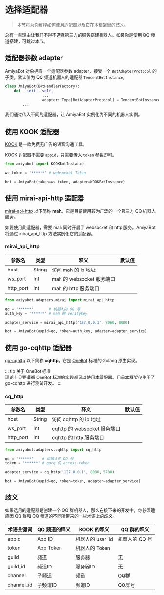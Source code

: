 # 选择适配器

> 本节将为你解释如何使用适配器以及它在本框架里的歧义。

总有一些理由让我们不得不选择第三方的服务搭建机器人。如果你是使用 QQ 频道搭建，可跳过本节。

## 适配器参数 adapter

AmiyaBot 对象拥有一个适配器参数 adapter，接受一个 `BotAdapterProtocol` 的子类。默认值为 QQ
频道机器人的适配器 `TencentBotInstance`。

```python
class AmiyaBot(BotHandlerFactory):
    def __init__(self,
                 ...
                 adapter: Type[BotAdapterProtocol] = TencentBotInstance):
        ...
```

我们通过传入不同的适配器，让 AmiyaBot 实例化为不同的机器人实例。

## 使用 KOOK 适配器

[KOOK](https://www.kookapp.cn/) 是一款免费无广告的语音沟通工具。

KOOK 适配器不需要 `appid`，只需要传入 `token` 参数即可。

```python
from amiyabot import KOOKBotInstance

ws_token = '******' # websocket Token

bot = AmiyaBot(token=ws_token, adapter=KOOKBotInstance)
```

## 使用 mirai-api-http 适配器

[mirai-api-http](https://docs.mirai.mamoe.net/mirai-api-http/) 以下简称 **mah**。它是目前使用较为广泛的一个第三方 QQ
机器人服务。

如要使用此适配器，需要 mah 同时开启了 websocket 和 http 服务。AmiyaBot 将通过 mirai_api_http 方法实例化它的适配器。

### mirai_api_http

| 参数名       | 类型     | 释义                   | 默认值 |
|-----------|--------|----------------------|-----|
| host      | String | 访问 mah 的 ip 地址       |     |
| ws_port   | Int    | mah 的 websocket 服务端口 |     |
| http_port | Int    | mah 的 http 服务端口      |     |

```python
from amiyabot.adapters.mirai import mirai_api_http

qq = '******'       # 机器人的 QQ 号
auth_key = '******' # mah 的 verifyKey

adapter_service = mirai_api_http('127.0.0.1', 8060, 8080)

bot = AmiyaBot(appid=qq, token=auth_key, adapter=adapter_service)
```

## 使用 go-cqhttp 适配器

[go-cqhttp](https://docs.go-cqhttp.org/) 以下简称 **cqhttp**。它是 [OneBot](https://onebot.dev/) 标准的 Golang 原生实现。

::: tip 关于 OneBot 标准<br>
理论上只要遵循 OneBot 标准的实现都可以使用本适配器。目前本框架仅使用了 go-cqhttp 进行测试开发。
:::

### cq_http

| 参数名       | 类型     | 释义                      | 默认值 |
|-----------|--------|-------------------------|-----|
| host      | String | 访问 cqhttp 的 ip 地址       |     |
| ws_port   | Int    | cqhttp 的 websocket 服务端口 |     |
| http_port | Int    | cqhttp 的 http 服务端口      |     |

```python
from amiyabot.adapters.cqhttp import cq_http

qq = '******'    # 机器人的 QQ 号
token = '******' # gocq 的 access-token

adapter_service = cq_http('127.0.0.1', 8080, 5700)

bot = AmiyaBot(appid=qq, token=token, adapter=adapter_service)
```

## 歧义

如果选用的适配器是创建一个 QQ 群机器人，那么在接下来的开发中，你必须适应因 QQ 群和 QQ 频道的不同所带来的一些术语上的歧义。

| 术语关键词      | QQ 频道的释义  | KOOK 的释义     | QQ 群的释义   |
|------------|-----------|--------------|-----------|
| appid      | App ID    | 机器人的 user_id | 机器人的 QQ 号 |
| token      | App Token | 机器人的 Token   |           |
| guild      | 频道        | 服务器          | 无         |
| guild_id   | 频道ID      | 服务器ID        | 无         |
| channel    | 子频道       | 频道           | QQ群       |
| channel_id | 子频道ID     | 频道ID         | QQ群号      |
